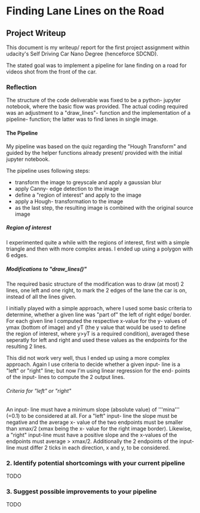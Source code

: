 # __Finding Lane Lines on the Road__
## Project Writeup
This document is my writeup/ report for the first
project assignment within udacity's Self Driving Car Nano Degree
(henceforce SDCND).

The stated goal was to implement a pipeline for lane finding on
a road for videos shot from the front of the car.

### Reflection
The structure of the code deliverable was fixed to be a python- jupyter
notebook, where the basic flow was provided. The actual coding required
was an adjustment to a "draw_lines"- function and the implementation of a
pipeline- function; the latter was to find lanes in single image.

#### The Pipeline
My pipeline was based on the quiz regarding the "Hough Transform" and guided by
the helper functions already present/ provided with the initial jupyter notebook.

The pipeline uses following steps:
* transform the image to greyscale and apply a gaussian blur
* apply Canny- edge detection to the image
* define a "region of interest" and apply to the image
* apply a Hough- transformation to the image
* as the last step, the resulting image is combined with the original source image

##### Region of interest
I experimented quite a while with the regions of interest, first with a simple
triangle and then with more complex areas. I ended up using a polygon with
6 edges.

##### Modifications to "draw_lines()"
The required basic structure of the modification was to draw (at most) 2 lines,
one left and one right, to mark the 2 edges of the lane the car is on, instead of
all the lines given.

I initially played with a simple approach, where I used some basic criteria to
determine, whether a given line was "part of" the left of right edge/ border.
For each given line I computed the respective x-value for the y- values of
ymax (bottom of image) and yT (the y value that would be used to define the
region of interest, where y>yT is a required condition), averaged these seperatly
for left and right and used these values as the endpoints for the resulting 2 lines.

This did not work very well, thus I ended up using a more complex approach.
Again I use criteria to decide whether a given input- line is a "left" or "right"
line; but now I'm using linear regression for the end- points of the input- lines
to compute the 2 output lines.

###### Criteria for "left" or "right"
An input- line must have a minimum slope (absolute value)
of '''mina''' (=0.1) to be considered at all. For a "left" input- line the slope
must be negative and the average x- value of the two endpoints must be smaller
than xmax/2 (xmax being the x- value for the right image border).
Likewise, a "right" input-line must have a positive slope and the x-values
of the endpoints must average > xmax/2.
Additionally the 2 endpoints of the input-line must differ 2 ticks in each direction,
x and y, to be considered.

### 2. Identify potential shortcomings with your current pipeline
TODO

### 3. Suggest possible improvements to your pipeline
TODO
